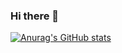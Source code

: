 ### Hi there 👋


[![Anurag's GitHub stats](https://github-readme-stats.vercel.app/api?username=Zxey10)](https://github.com/Zxey10/github-readme-stats)

<!--
**Zxey10/Zxey10** is a ✨ _special_ ✨ repository because its `README.md` (this file) appears on your GitHub profile.

Here are some ideas to get you started:

- 🔭 I’m currently working on ...
- 🌱 I’m currently learning ...
- 👯 I’m looking to collaborate on ...
- 🤔 I’m looking for help with ...
- 💬 Ask me about ...
- 📫 How to reach me: ...
- 😄 Pronouns: ...
- ⚡ Fun fact: ...
-->
